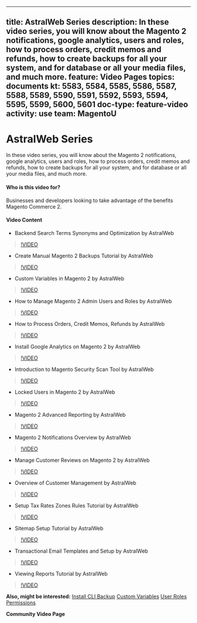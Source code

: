 
---
title: AstralWeb Series
description: In these video series, you will know about the Magento 2 notifications, google analytics, users and roles, how to process orders, credit memos and refunds, how to create backups for all your system, and for database or all your media files, and much more.
feature: Video Pages
topics: documents
kt: 5583, 5584, 5585, 5586, 5587, 5588, 5589, 5590, 5591, 5592, 5593, 5594, 5595, 5599, 5600, 5601 
doc-type: feature-video
activity: use
team: MagentoU
---
# AstralWeb Series

In these video series, you will know about the Magento 2 notifications, google analytics, users and roles, how to process orders, credit memos and refunds, how to create backups for all your system, and for database or all your media files, and much more.

#### Who is this video for?
Businesses and developers looking to take advantage of the benefits Magento Commerce 2.

#### Video Content
* Backend Search Terms Synonyms and Optimization by AstralWeb
>[!VIDEO](https://video.tv.adobe.com/v/35735)
* Create Manual Magento 2 Backups Tutorial by AstralWeb
>[!VIDEO](https://video.tv.adobe.com/v/35736)
* Custom Variables in Magento 2 by AstralWeb
>[!VIDEO](https://video.tv.adobe.com/v/35737)
* How to Manage Magento 2 Admin Users and Roles by AstralWeb
>[!VIDEO](https://video.tv.adobe.com/v/35738)
* How to Process Orders, Credit Memos, Refunds by AstralWeb
>[!VIDEO](https://video.tv.adobe.com/v/35739)
* Install Google Analytics on Magento 2 by AstralWeb
>[!VIDEO](https://video.tv.adobe.com/v/35740)
* Introduction to Magento Security Scan Tool by AstralWeb
>[!VIDEO](https://video.tv.adobe.com/v/35741)
* Locked Users in Magento 2 by AstralWeb
>[!VIDEO](https://video.tv.adobe.com/v/35742)
* Magento 2 Advanced Reporting by AstralWeb
>[!VIDEO](https://video.tv.adobe.com/v/35743)
* Magento 2 Notifications Overview by AstralWeb
>[!VIDEO](https://video.tv.adobe.com/v/35744)
* Manage Customer Reviews on Magento 2 by AstralWeb
>[!VIDEO](https://video.tv.adobe.com/v/35745)
* Overview of Customer Management by AstralWeb
>[!VIDEO](https://video.tv.adobe.com/v/35746)
* Setup Tax Rates Zones Rules Tutorial by AstralWeb
>[!VIDEO](https://video.tv.adobe.com/v/35747)
* Sitemap Setup Tutorial by AstralWeb
>[!VIDEO](https://video.tv.adobe.com/v/35748)
* Transactional Email Templates and Setup by AstralWeb
>[!VIDEO](https://video.tv.adobe.com/v/35749)
* Viewing Reports Tutorial by AstralWeb
>[!VIDEO](https://video.tv.adobe.com/v/35750)

**Also, might be interested:**
[Install CLI Backup](https://devdocs.magento.com/guides/v2.4/install-gde/install/cli/install-cli-backup.html)
[Custom Variables](https://docs.magento.com/user-guide/marketing/variables-custom.html)
[User Roles Permissions](https://docs.magento.com/user-guide/system/permissions-user-roles.html)

**Community Video Page**